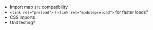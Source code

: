 - Import map `src` compatibility
- `<link rel="preload">` / `<link rel="modulepreload">` for faster loads?
- CSS imports
- Unit testing?